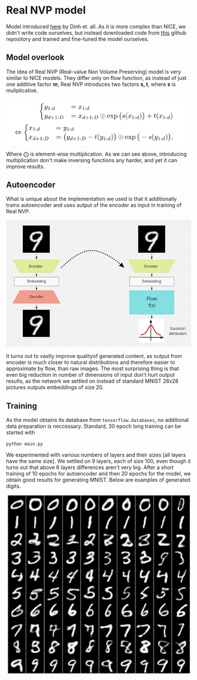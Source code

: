 # Real NVP model

Model introduced [here](https://arxiv.org/pdf/1605.08803.pdf) by Dinh et. all. 
As it is more complex than NICE, we didn't write code ourselves, but instead downloaded code from [this](https://github.com/ispamm/realnvp-demo-pytorch) github repository and trained and fine-tuned the model ourselves.

## Model overlook

The idea of Real NVP (Real-value Non Volume Preserving) model is very similar to NICE models. They differ only on flow function, as instead of just one additive factor **m**, Real NVP introduces two factors **s, t**, where **s** is muliplicative.

![Real NVP equations](../../docs/real_nvp_equations.png)

Where &bigodot; is element-wise multiplication. As we can see above, introducing multiplication don't make inversing functions any harder, and yet it can improve results.

## Autoencoder

What is unique about the implementation we used is that it additionally trains autoencoder and uses autput of the encoder as input in training of Real NVP.

![architecture](../../docs/real_nvp_architecture.png)

It turns out to vastly improve qualityof generated content, as output from encoder is much closer to natural distributions and therefore easier to approximate by flow, than raw images. The most surprising thing is that even big reduction in number of dimensions of input don't hurt output results, as the network we settled on instead of standard MNIST 28x28 pictures outputs embeddings of size 20.

## Training 

As the model obtains its database from ```tensorflow.databases```, no additional data preparation is neccessary. Standard, 30 epoch long training can be started with

```
python main.py
```

We experimented with various numbers of layers and their sizes [all layers have the same size]. We settled on 9 layers, each of size 100, even though it turns out that above 6 layers differences aren't very big.
After a short training of 10 epochs for autoencoder and then 20 epochs for the model, we obtain good results for generating MNIST. Below are examples of generated digits.

![results](../../docs/result.png)

